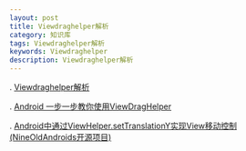 ```yaml
---
layout: post
title: Viewdraghelper解析 
category: 知识库
tags: Viewdraghelper解析 
keywords: Viewdraghelper
description: Viewdraghelper解析
---
```


. [Viewdraghelper解析](http://www.cnblogs.com/liemng/p/4997427.html)

. [Android 一步一步教你使用ViewDragHelper](http://www.cnblogs.com/punkisnotdead/p/4724825.html)

. [ Android中通过ViewHelper.setTranslationY实现View移动控制(NineOldAndroids开源项目)](http://blog.csdn.net/lixiaodaoaaa/article/details/41310233)

